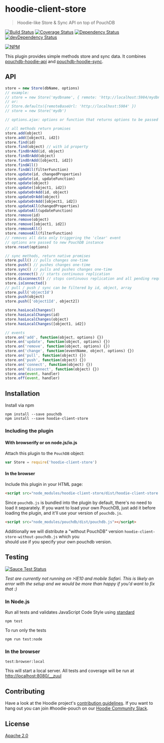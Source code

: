 # hoodie-client-store

> Hoodie-like Store & Sync API on top of PouchDB

[![Build Status](https://travis-ci.org/hoodiehq/hoodie-client-store.svg?branch=master)](https://travis-ci.org/hoodiehq/hoodie-client-store)
[![Coverage Status](https://coveralls.io/repos/hoodiehq/hoodie-client-store/badge.svg?branch=master)](https://coveralls.io/r/hoodiehq/hoodie-client-store?branch=master)
[![Dependency Status](https://david-dm.org/hoodiehq/hoodie-client-store.svg)](https://david-dm.org/hoodiehq/hoodie-client-store)
[![devDependency Status](https://david-dm.org/hoodiehq/hoodie-client-store/dev-status.svg)](https://david-dm.org/hoodiehq/hoodie-client-store#info=devDependencies)

[![NPM](https://nodei.co/npm/hoodie-client-store.png?downloads=true&downloadRank=true&stars=true)](https://nodei.co/npm/hoodie-client-store/)

This plugin provides simple methods store and
sync data. It combines [pouchdb-hoodie-api](https://github.com/hoodiehq/pouchdb-hoodie-api) and [pouchdb-hoodie-sync](https://github.com/hoodiehq/pouchdb-hoodie-sync).

## API

```js
store = new Store(dbName, options)
// example:
// store = new Store('mydbname', { remote: 'http://localhost:5984/mydbname' })
// or:
// Store.defaults({remoteBaseUrl: 'http://localhost:5984' })
// store = new Store('mydb')

// options.ajax: options or function that returns options to be passed to all replications

// all methods return promises
store.add(object)
store.add([object1, id2])
store.find(id)
store.find(object) // with id property
store.findOrAdd(id, object)
store.findOrAdd(object)
store.findOrAdd([object1, id2])
store.findAll()
store.findAll(filterFunction)
store.update(id, changedProperties)
store.update(id, updateFunction)
store.update(object)
store.update([object1, id2])
store.updateOrAdd(id, object)
store.updateOrAdd(object)
store.updateOrAdd([object1, id2])
store.updateAll(changedProperties)
store.updateAll(updateFunction)
store.remove(id)
store.remove(object)
store.remove([object1, id2])
store.removeAll()
store.removeAll(filterFunction)
// removes all data only triggering the 'clear' event
// options are passed to new PouchDB instance
store.reset(options)

// sync methods, return native promises
store.pull() // pulls changes one-time
store.push() // pushes changes one-time
store.sync() // pulls and pushes changes one-time
store.connect() // starts continuous replication
store.disconnect() // stops continuous replication and all pending requests
store.isConnected()
// pull / push / sync can be filtered by id, object, array
store.pull('objectId')
store.push(object)
store.push(['object1Id', object2])

store.hasLocalChanges()
store.hasLocalChanges(id)
store.hasLocalChanges(object)
store.hasLocalChanges([object1, id2])

// events
store.on('add', function(object, options) {})
store.on('update', function(object, options) {})
store.on('remove', function(object, options) {})
store.on('change', function(eventName, object, options) {})
store.on('pull', function(object) {})
store.on('push', function(object) {})
store.on('connect', function(object) {})
store.on('disconnect', function(object) {})
store.one(event, handler)
store.off(event, handler)
```

## Installation

Install via npm

```
npm install --save pouchdb
npm install --save hoodie-client-store
```

### Including the plugin

#### With browserify or on node.js/io.js

Attach this plugin to the `PouchDB` object:

```js
var Store = require('hoodie-client-store')
```

#### In the browser

Include this plugin in your HTML page:

```html
<script src="node_modules/hoodie-client-store/dist/hoodie-client-store.js"></script>
```

Since `pouchdb.js` is bundled into the plugin by default, there's no need to load it separately.
If you want to load your own PouchDB, just add it before loading the plugin, and it'll use your version of `pouchdb.js`.  

```html
<script src="node_modules/pouchdb/dist/pouchdb.js"></script>
```

Additionally we will distribute a "without PouchDB" version `hoodie-client-store-without-pouchdb.js` which you  
should use if you specify your own pouchdb version.

## Testing

[![Sauce Test Status](https://saucelabs.com/browser-matrix/hoodie-pouch.svg)](https://saucelabs.com/u/hoodie-pouch)

_Test are currently not running on >IE10 and mobile Safari. This is likely an error with the setup and we would be more than happy if you'd want to fix that :)_

### In Node.js

Run all tests and validates JavaScript Code Style using [standard](https://www.npmjs.com/package/standard)

```
npm test
```

To run only the tests

```
npm run test:node
```

### In the browser

```
test:browser:local
```

This will start a local server. All tests and coverage will be run at [http://localhost:8080/__zuul](http://localhost:8080/__zuul)

## Contributing

Have a look at the Hoodie project's [contribution guidelines](https://github.com/hoodiehq/hoodie-dotfiles/blob/master/static/CONTRIBUTING.md).
If you want to hang out you can join #hoodie-pouch on our [Hoodie Community Slack](http://hood.ie/chat/).

## License

[Apache 2.0](http://www.apache.org/licenses/LICENSE-2.0)
